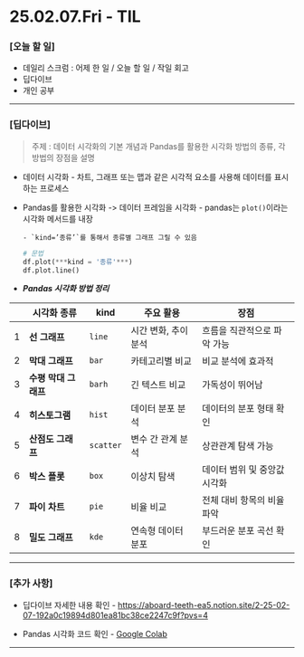 # 25.02.07.Fri - TIL

### [오늘 할 일]

- 데일리 스크럼 : 어제 한 일 / 오늘 할 일 / 작일 회고
- 딥다이브
- 개인 공부

---

### [딥다이브]

> 주제 : 데이터 시각화의 기본 개념과 Pandas를 활용한 시각화 방법의 종류, 각 방법의 장점을 설명



- 데이터 시각화
      - 차트, 그래프 또는 맵과 같은 시각적 요소를 사용해 데이터를 표시하는 프로세스
- Pandas를 활용한 시각화 -> 데이터 프레임을 시각화
      - pandas는 `plot()`이라는 시각화 메서드를 내장
  
      - `kind=’종류’`를 통해서 종류별 그래프 그릴 수 있음


  ```python
  # 문법
  df.plot(***kind = '종류'***)
  df.plot.line()
  ```



- ***Pandas 시각화 방법 정리***
  
|  | 시각화 종류 | kind | 주요 활용 | 장점 |
| --- | --- | --- | --- | --- |
| 1 | **선 그래프** | `line` | 시간 변화, 추이 분석 | 흐름을 직관적으로 파악 가능 |
| 2 | **막대 그래프** | `bar` | 카테고리별 비교 | 비교 분석에 효과적 |
| 3 | **수평 막대 그래프** | `barh` | 긴 텍스트 비교 | 가독성이 뛰어남 |
| 4 | **히스토그램** | `hist` | 데이터 분포 분석 | 데이터의 분포 형태 확인 |
| 5 | **산점도 그래프** | `scatter` | 변수 간 관계 분석 | 상관관계 탐색 가능 |
| 6 | **박스 플롯** | `box` | 이상치 탐색 | 데이터 범위 및 중앙값 시각화 |
| 7 | **파이 차트** | `pie` | 비율 비교 | 전체 대비 항목의 비율 파악 |
| 8 | **밀도 그래프** | `kde` | 연속형 데이터 분포 | 부드러운 분포 곡선 확인 |

---

### [추가 사항]

- 딥다이브 자세한 내용 확인
        - https://aboard-teeth-ea5.notion.site/2-25-02-07-192a0c19894d801ea81bc38ce2247c9f?pvs=4

- Pandas 시각화 코드 확인
        - [Google Colab](https://colab.research.google.com/drive/1kndVDqDinBAlDqHwtxH45oOETkgMcuhZ?usp=sharing)

---


